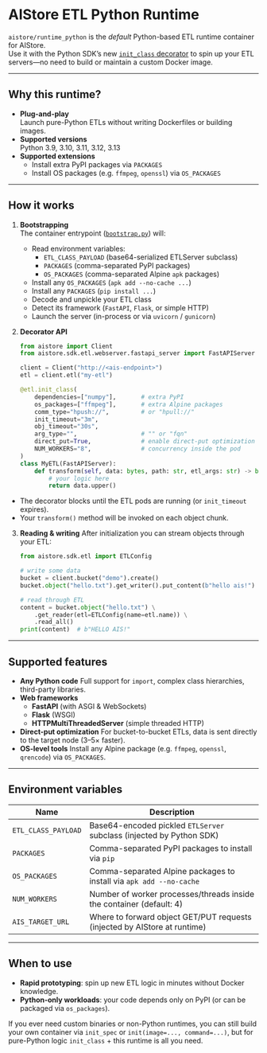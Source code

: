 # AIStore ETL Python Runtime

`aistore/runtime_python` is the *default* Python-based ETL runtime container for AIStore.  
Use it with the Python SDK’s new [`init_class` decorator](https://github.com/NVIDIA/aistore/blob/main/docs/etl.md#using-init_class-python-sdk-only) to spin up your ETL servers—no need to build or maintain a custom Docker image.

---

## Why this runtime?

- **Plug-and-play**  
  Launch pure-Python ETLs without writing Dockerfiles or building images.  
- **Supported versions**  
  Python 3.9, 3.10, 3.11, 3.12, 3.13  
- **Supported extensions**  
  - Install extra PyPI packages via `PACKAGES`  
  - Install OS packages (e.g. `ffmpeg`, `openssl`) via `OS_PACKAGES`

---

## How it works

1. **Bootstrapping**  
   The container entrypoint ([`bootstrap.py`](python/bootstrap.py)) will:
   - Read environment variables:
     - `ETL_CLASS_PAYLOAD` (base64-serialized ETLServer subclass)
     - `PACKAGES` (comma-separated PyPI packages)
     - `OS_PACKAGES` (comma-separated Alpine `apk` packages)
   - Install any `OS_PACKAGES` (`apk add --no-cache ...`)
   - Install any `PACKAGES` (`pip install ...`)
   - Decode and unpickle your ETL class
   - Detect its framework (`FastAPI`, `Flask`, or simple HTTP)  
   - Launch the server (in-process or via `uvicorn` / `gunicorn`)

2. **Decorator API**  
   ```python
   from aistore import Client
   from aistore.sdk.etl.webserver.fastapi_server import FastAPIServer
   
   client = Client("http://<ais-endpoint>")
   etl = client.etl("my-etl")
   
   @etl.init_class(
       dependencies=["numpy"],       # extra PyPI
       os_packages=["ffmpeg"],       # extra Alpine packages
       comm_type="hpush://",         # or "hpull://"
       init_timeout="3m",
       obj_timeout="30s",
       arg_type="",                  # "" or "fqn"
       direct_put=True,              # enable direct-put optimization
       NUM_WORKERS="8",              # concurrency inside the pod
   )
   class MyETL(FastAPIServer):
       def transform(self, data: bytes, path: str, etl_args: str) -> bytes:
           # your logic here
           return data.upper()
   ```

* The decorator blocks until the ETL pods are running (or `init_timeout` expires).
* Your `transform()` method will be invoked on each object chunk.

3. **Reading & writing**
   After initialization you can stream objects through your ETL:

   ```python
   from aistore.sdk.etl import ETLConfig

   # write some data
   bucket = client.bucket("demo").create()
   bucket.object("hello.txt").get_writer().put_content(b"hello ais!")

   # read through ETL
   content = bucket.object("hello.txt") \
       .get_reader(etl=ETLConfig(name=etl.name)) \
       .read_all()
   print(content)  # b"HELLO AIS!"
   ```

---

## Supported features

* **Any Python code**
  Full support for `import`, complex class hierarchies, third-party libraries.
* **Web frameworks**
  * **FastAPI** (with ASGI & WebSockets)
  * **Flask** (WSGI)
  * **HTTPMultiThreadedServer** (simple threaded HTTP)
* **Direct-put optimization**
  For bucket-to-bucket ETLs, data is sent directly to the target node (3–5× faster).
* **OS-level tools**
  Install any Alpine package (e.g. `ffmpeg`, `openssl`, `qrencode`) via `OS_PACKAGES`.

---

## Environment variables

| Name                | Description                                                                               |
| ------------------- | ----------------------------------------------------------------------------------------- |
| `ETL_CLASS_PAYLOAD` | Base64-encoded pickled `ETLServer` subclass (injected by Python SDK)                      |
| `PACKAGES`          | Comma-separated PyPI packages to install via `pip`                                         |
| `OS_PACKAGES`       | Comma-separated Alpine packages to install via `apk add --no-cache`                                   |
| `NUM_WORKERS`       | Number of worker processes/threads inside the container (default: 4)                      |
| `AIS_TARGET_URL`    | Where to forward object GET/PUT requests (injected by AIStore at runtime)                 |

---

## When to use

* **Rapid prototyping**: spin up new ETL logic in minutes without Docker knowledge.
* **Python-only workloads**: your code depends only on PyPI (or can be packaged via `os_packages`).

If you ever need custom binaries or non-Python runtimes, you can still build your own container via `init_spec` or `init(image=..., command=...)`, but for pure-Python logic `init_class` + this runtime is all you need.
